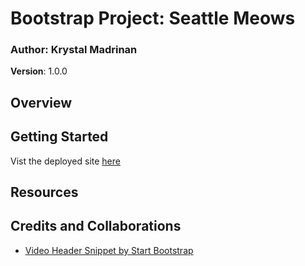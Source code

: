 # Bootstrap Project: Seattle Meows

### Author: Krystal Madrinan
**Version**: 1.0.0


## Overview


## Getting Started
Vist the deployed site [here](https://seattle-meows.herokuapp.com/)

## Resources


## Credits and Collaborations

- [Video Header Snippet by Start Bootstrap](https://startbootstrap.com/snippets/video-header/)
